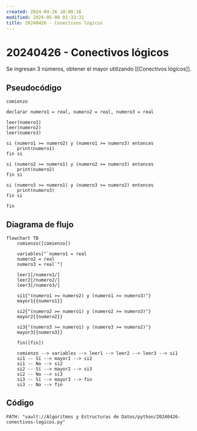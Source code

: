 ```yaml
---
created: 2024-04-26 18:00:16
modified: 2024-05-08 01:33:31
title: 20240426 - Conectivos lógicos
---
```


# 20240426 - Conectivos lógicos

Se ingresan 3 números, obtener el mayor utilizando [[Conectivos lógicos]].

## Pseudocódigo

```
comienzo

declarar numero1 = real, numero2 = real, numero3 = real

leer(numero1)
leer(numero2)
leer(numero3)

si (numero1 >= numero2) y (numero1 >= numero3) entonces
    print(numero1)
fin si

si (numero2 >= numero1) y (numero2 >= numero3) entonces
    print(numero2)
fin si

si (numero3 >= numero1) y (numero3 >= numero2) entonces
    print(numero3)
fin si

fin
```

## Diagrama de flujo

```mermaid
flowchart TB
	comienzo([comienzo])

	variables["`numero1 = real
	numero2 = real
	numero3 = real`"]

	leer1[/numero1/]
    leer2[/numero2/]
    leer3[/numero3/]

    si1{"(numero1 >= numero2) y (numero1 >= numero3)"}
	mayor1{{numero1}}
	
	si2{"(numero2 >= numero1) y (numero2 >= numero3)"}
	mayor2{{numero2}}
	
	si3{"(numero3 >= numero1) y (numero3 >= numero2)"}
	mayor3{{numero3}}

	fin([fin])

	comienzo --> variables --> leer1 --> leer2 --> leer3 --> si1
	si1 -- Sí --> mayor1 --> si2
	si1 -- No --> si2
	si2 -- Sí --> mayor2 --> si3
	si2 -- No --> si3
	si3 -- Sí --> mayor3 --> fin
	si3 -- No --> fin
```

## Código

```embed-python
PATH: "vault://Algoritmos y Estructuras de Datos/python/20240426-conectivos-logicos.py"
```
